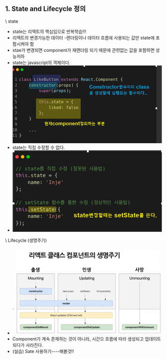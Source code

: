 ## 1. State and Lifecycle 정의

\ state

- state는 리액트의 핵심임으로 반복학습!!!
- 리액트의 변경가능한 데이터 -렌더링이나 데이터 흐름에 사용되는 값만 state에 포함시켜야 함
- stae가 변경되면 component가 재랜더링 되기 때문에 관련없는 값을 포함하면 성능저하
- state는 javascript의 객체이다.
  ![alt text](image.png)
- state는 직접 수정할 수 없다.
- ![alt text](image-1.png)

\ Lifecycle (생명주기)

- ![alt text](image-2.png)
- Component가 계속 존재하는 것이 아니라, 시간으 흐름에 따라 생성되고 업데이트 되다가 사라진다.
- (실습) Sate 사용하기----해볼것!!
